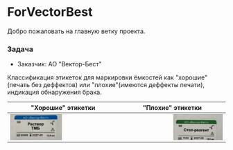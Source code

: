 # ForVectorBest

Добро пожаловать на главную ветку проекта.

### Задача
- Заказчик: АО "Вектор-Бест"

Классификация этикеток для маркировки ёмкостей как "хорошие"(печать без деффектов) или "плохие"(имеются деффекты печати), индикация обнаружения брака.

| "Хорошие" этикетки | "Плохие" этикетки |
|:-:|:-:|
| <img src="assets/good_example_1.jpg" alt="Test1" align="left" width=49%> | <img src="assets/good_example_2.jpg" alt="Test2" align="right" width=49%> |

